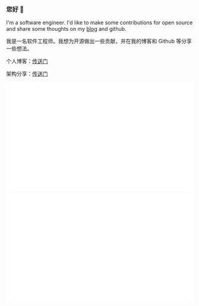 ### 您好 🍨

I'm a software engineer. I'd like to make some contributions for open source and share some thoughts on my [blog](https://mengxiangge.netlify.app) and github.

我是一名软件工程师。我想为开源做出一些贡献，并在我的博客和 Github 等分享一些想法。

个人博客：[传送门](https://mengxiangge.netlify.app) 

架构分享：[传送门](https://www.processon.com/u/5ff69eeb5653bb4ea210bd7e)


<a href="https://github.com/jstrieb/github-stats">

![](https://github.com/shiyindaxiaojie/github-stats/blob/master/generated/overview.svg#gh-dark-mode-only)![](https://github.com/shiyindaxiaojie/github-stats/blob/master/generated/languages.svg#gh-dark-mode-only)

</a>
